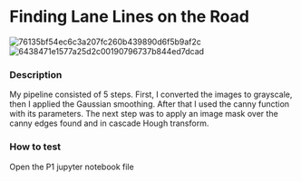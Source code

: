 

# Finding Lane Lines on the Road 


![76135bf54ec6c3a207fc260b439890d6f5b9af2c](https://user-images.githubusercontent.com/29335742/223119368-dfff5876-93b0-4c1e-88b5-2a079c0fd4ec.gif)
![6438471e1577a25d2c00190796737b844ed7dcad](https://user-images.githubusercontent.com/29335742/223119710-9e156402-9f1a-4487-a6d9-700e1e80d741.gif)



### Description

My pipeline consisted of 5 steps. 
First, I converted the images to grayscale, then I applied the Gaussian smoothing. 
After that I used the canny function with its parameters.
The next step was to apply an image mask over the canny edges found and in cascade Hough transform.

### How to test
Open the P1 jupyter notebook file
